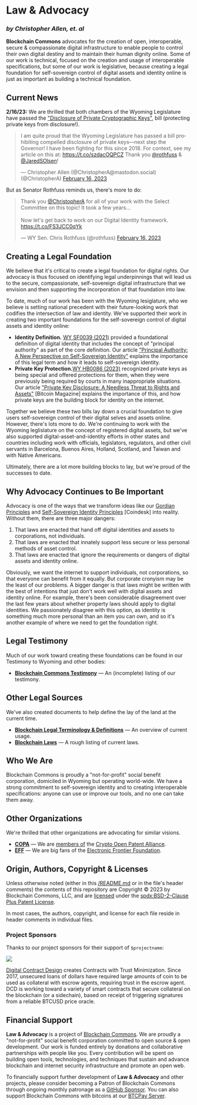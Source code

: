 # Law & Advocacy

<!--Guidelines: https://github.com/BlockchainCommons/secure-template/wiki -->

### _by Christopher Allen, et. al_

**Blockchain Commons** advocates for the creation of open, interoperable, secure & compassionate digital infrastructure to enable people to control their own digital destiny and to maintain their human dignity online. Some of our work is technical, focused on the creation and usage of interoperable specifications, but some of our work is legislative, because creating a legal foundation for self-sovereign control of digital assets and identity online is just as important as building a technical foundation.

## Current News

**2/16/23:** We are thrilled that both chambers of the Wyoming Legislature have passed the ["Disclosure of Private Cryptographic Keys"](https://wyoleg.gov/Legislation/2023/HB0086), bill (protecting private keys from disclosure!). 

<blockquote class="twitter-tweet"><p lang="en" dir="ltr">I am quite proud that the Wyoming Legislature has passed a bill prohibiting compelled disclosure of private keys—next step the Governor! I have been fighting for this since 2018. For context, see my article on this at: <a href="https://t.co/szdacOQPCZ">https://t.co/szdacOQPCZ</a> Thank you <a href="https://twitter.com/rothfuss?ref_src=twsrc%5Etfw">@rothfuss</a> &amp; <a href="https://twitter.com/JaredSOlsen?ref_src=twsrc%5Etfw">@JaredSOlsen</a>!</p>&mdash; Christopher Allen (@ChristopherA@mastodon.social) (@ChristopherA) <a href="https://twitter.com/ChristopherA/status/1626243594364526592?ref_src=twsrc%5Etfw">February 16, 2023</a></blockquote> 

But as Senator Rothfuss reminds us, there's more to do:

<blockquote class="twitter-tweet"><p lang="en" dir="ltr">Thank you <a href="https://twitter.com/ChristopherA?ref_src=twsrc%5Etfw">@ChristopherA</a> for all of your work with the Select Committee on this topic! It took a few years...<br><br>Now let&#39;s get back to work on our Digital Identity framework. <a href="https://t.co/FS3JCC0qYk">https://t.co/FS3JCC0qYk</a></p>&mdash; WY Sen. Chris Rothfuss (@rothfuss) <a href="https://twitter.com/rothfuss/status/1626270357614387200?ref_src=twsrc%5Etfw">February 16, 2023</a></blockquote>

## Creating a Legal Foundation

We believe that it's critical to create a legal foundation for digital rights. Our advocacy is thus focused on identifying legal underpinnings that will lead us to the secure, compassionate, self-sovereign digital infrastructure that we envision and then supporting the incorporation of that foundation into law.

To date, much of our work has been with the Wyoming lesiglature, who we believe is setting national precedent with their future-looking work that codifies the intersection of law and identity. We've supported their work in creating two important foundations for the self-sovereign control of digital assets and identity online:

* **Identity Definition.** [WY SF0039 (2021)](https://wyoleg.gov/Legislation/2021/SF0039) provided a foundational definition of digital identity that includes the concept of "principal authority" as part of the core definition. Our article ["Principal Authority: A New Perspective on Self-Sovereign Identity"](https://www.blockchaincommons.com/articles/Principal-Authority/) explains the importance of this legal term and how it leads to self-sovereign identity.
* **Private Key Protection.**[WY HB0086 (2023)](https://wyoleg.gov/Legislation/2023/HB0086) recognized private keys as being special and offered protections for them, when they were previously being required by courts in many inappropriate situations. Our article ["Private Key Disclosure: A Needless Threat to Rights and Assets"](https://bitcoinmagazine.com/legal/saving-bitcoin-private-keys-from-courts) [Bitcoin Magazine]  explains the importance of this, and how private keys are the building block for identity on the internet.

Together we believe these two bills lay down a crucial foundation to give users self-sovereign control of their digital selves and assets online. However, there's lots more to do. We're continuing to work with the Wyoming leglislature on the concept of registered digital assets, but we've also supported digital-asset-and-identity efforts in other states and countries including work with officials, legislators, regulators, and other civil servants in Barcelona, Buenos Aires, Holland, Scotland, and Taiwan and with Native Americans.

Ultimately, there are a lot more building blocks to lay, but we're proud of the successes to date.

## Why Advocacy Continues to Be Important

Advocacy is one of the ways that we transform ideas like our [Gordian Principles](https://github.com/BlockchainCommons/Gordian#gordian-principles) and [Self-Sovereign Identity Principles](https://www.coindesk.com/markets/2016/04/27/the-path-to-self-sovereign-identity/) [Coindesk] into reality. Without them, there are three major dangers:

1. That laws are enacted that hand off digital identities and assets to corporations, not individuals.
2. That laws are enacted that innately support less secure or less personal methods of asset control.
3. That laws are enacted that ignore the requirements or dangers of digital assets and identity online.

Obviously, we want the internet to support individuals, not corporations, so that everyone can benefit from it equally. But corporate cronyism may be the least of our problems. A bigger danger is that laws might be written with the best of intentions that just don't work well with digital assets and identity online. For example, there's been considerable disagreement over the last few years about whether property laws should apply to digital identities. We passionately disagree with this option, as identity is something much more personal than an item you can own, and so it's another example of where we need to get the foundation right. 

## Legal Testimony

Much of our work toward creating these foundations can be found in our Testimony to Wyoming and other bodies:

* [**Blockchain Commons Testimony**](testimony/README.md) — An (incomplete) listing of our testimony.

## Other Legal Sources

We've also created documents to help define the lay of the land at the current time.

* [**Blockchain Legal Terminology & Definitions**](https://hackmd.io/Eat2gnYqT56HQStI63JCNg) — An overview of current usage.
* [**Blockchain Laws**](https://hackmd.io/5ec69mqLRaanS5A1IWBuMQ) — A rough listing of current laws.

## Who We Are

Blockchain Commons is proudly a "not-for-profit" social benefit corporation, domiciled in Wyoming but operating world-wide. We have a strong commitment to self-sovereign identity and to creating interoperable specifications: anyone can use or improve our tools, and no one can take them away.

## Other Organizations

We're thrilled that other organizations are advocating for similar visions.

* [**COPA**](https://www.opencrypto.org/) — We are [members of](https://www.blockchaincommons.com/partnerships/BCC-Joins-COPA/) the [Crypto Open Patent Alliance](https://www.opencrypto.org/).
* [**EFF**](https://www.eff.org/) — We are big fans of the [Electronic Frontier Foundation](https://www.eff.org/).

## Origin, Authors, Copyright & Licenses

Unless otherwise noted (either in this [/README.md](./README.md) or in the file's header comments) the contents of this repository are Copyright © 2023 by Blockchain Commons, LLC, and are [licensed](./LICENSE) under the [spdx:BSD-2-Clause Plus Patent License](https://spdx.org/licenses/BSD-2-Clause-Patent.html).

In most cases, the authors, copyright, and license for each file reside in header comments in individual files.

### Project Sponsors

Thanks to our project sponsors for their support of `$projectname`:

![](https://www.blockchaincommons.com/images/sponsors/dcd-logo.png)

[Digital Contract Design](https://contract.design/) creates Contracts with Trust Minimization. Since 2017, unsecured loans of dollars have required large amounts of coin to be used as collateral with escrow agents, requiring trust in the escrow agent. DCD is working toward a variety of smart contracts that secure collateral on the blockchain (or a sidechain), based on receipt of triggering signatures from a reliable BTCUSD price oracle.

## Financial Support

**Law & Advocacy** is a project of [Blockchain Commons](https://www.blockchaincommons.com/). We are proudly a "not-for-profit" social benefit corporation committed to open source & open development. Our work is funded entirely by donations and collaborative partnerships with people like you. Every contribution will be spent on building open tools, technologies, and techniques that sustain and advance blockchain and internet security infrastructure and promote an open web.

To financially support further development of **Law & Advocacy** and other projects, please consider becoming a Patron of Blockchain Commons through ongoing monthly patronage as a [GitHub Sponsor](https://github.com/sponsors/BlockchainCommons). You can also support Blockchain Commons with bitcoins at our [BTCPay Server](https://btcpay.blockchaincommons.com/).
